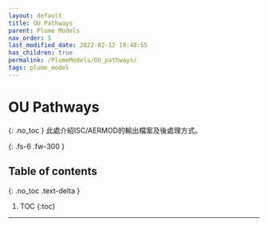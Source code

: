 ```yaml
---
layout: default
title: OU Pathways
parent: Plume Models
nav_order: 5
last_modified_date: 2022-02-12 19:48:55
has_children: true
permalink: /PlumeModels/OU_pathways/
tags: plume_model
---
```


# OU Pathways
{: .no_toc }
此處介紹ISC/AERMOD的輸出檔案及後處理方式。

{: .fs-6 .fw-300 }

## Table of contents
{: .no_toc .text-delta }

1. TOC
{:toc}

---